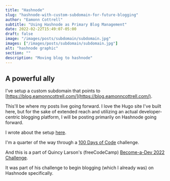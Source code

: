 ```yaml
---
title: "Hashnode"
slug: "hashnode-with-custom-subdomain-for-future-blogging"
author: "Eamonn Cottrell"
subtitle: "Using Hashnode as Primary Blog Management"
date: 2022-02-22T15:49:07-05:00
draft: false
image: "/images/posts/subdomain/subdomain.jpg"
images: ["/images/posts/subdomain/subdomain.jpg"]
alt: "hashnode graphic"
section: ""
description: "Moving blog to hashnode"
---
```


## A powerful ally

I've setup a custom subdomain that points to [https://blog.eamonncottrell.com/](https://blog.eamonncottrell.com/).

This'll be where my posts live going forward. I love the Hugo site I've built here, but for the sake of extended reach and utilizing an actual developer-centric blogging platform, I will be posting primarily on Hashnode going forward.

I wrote about the setup [here](https://blog.eamonncottrell.com/hashnode-subdomain-with-netlify-and-google-domain).

I'm a quarter of the way through a [100 Days of Code](https://twitter.com/hashtag/100DaysOfCode?src=hashtag_click) challenge. 

And this is a part of Quincy Larson's (freeCodeCamp) [Become-a-Dev 2022 Challenge](https://twitter.com/ossia/status/1476581551873925123).

It was part of his challenge to begin blogging (which I already was) on Hashnode specifically.

